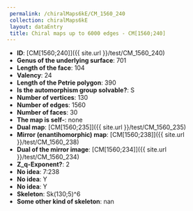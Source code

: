 ```yaml
--- 
 permalink: /chiralMaps6kE/CM_1560_240 
 collection: chiralMaps6kE
 layout: dataEntry
 title: Chiral maps up to 6000 edges - CM[1560;240]
---
```


- **ID**: [CM[1560;240]]({{ site.url }}/test/CM_1560_240)
- **Genus of the underlying surface**: 701
- **Length of the face**: 104
- **Valency**: 24
- **Length of the Petrie polygon**: 390
- **Is the automorphism group solvable?**: S
- **Number of vertices**: 130
- **Number of edges**: 1560
- **Number of faces**: 30
- **The map is self-**: none
- **Dual map**: [CM[1560;235]]({{ site.url }}/test/CM_1560_235)
- **Mirror (enantihomorphic) map**: [CM[1560;238]]({{ site.url }}/test/CM_1560_238)
- **Dual of the mirror image**: [CM[1560;234]]({{ site.url }}/test/CM_1560_234)
- **Z_q-Exponent?**: 2
- **No idea**:  7:238
- **No idea**: Y
- **No idea**: Y
- **Skeleton**: Sk(130;5)^6
- **Some other kind of skeleton**: nan
